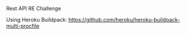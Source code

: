 Rest API RE Challenge

Using Heroku Buildpack:
https://github.com/heroku/heroku-buildpack-multi-procfile
